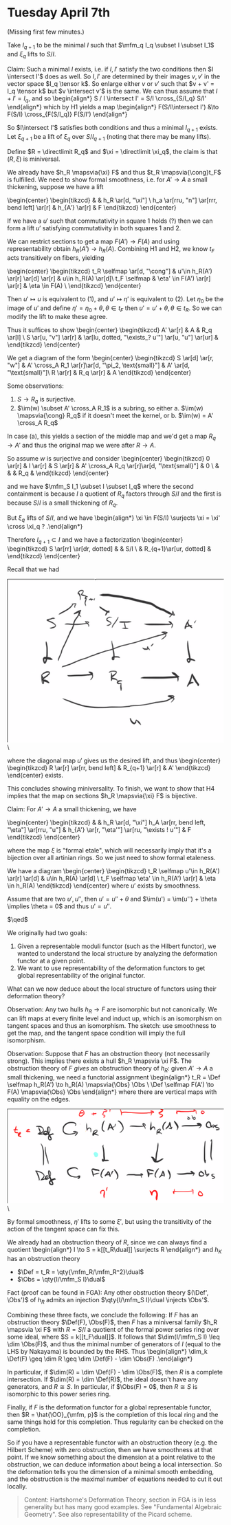 # Tuesday April 7th

(Missing first few minutes.)

Take $I_{q+1}$ to be the minimal $I$ such that $\mfm_q I_q \subset I \subset I_1$ and $\xi_q$ lifts to $S/I$.

Claim:
Such a minimal $I$ exists, i.e. if $I, I'$ satisfy the two conditions then $I \intersect I'$ does as well.
So $I, I'$ are determined by their images $v, v'$ in the vector space $I_q \tensor k$.
So enlarge either $v$ or $v'$ such that $v + v' = I_q \tensor k$ but $v \intersect v'$ is the same.
We can thus assume that $I + I' = I_q$, and so
\begin{align*}
S / I \intersect I' = S/I \cross_{S/I_q} S/I'
\end{align*}
which by H1 yields a map
\begin{align*}
F(S/I\intersect I') &\to F(S/I) \cross_{F(S/I_q)} F(S/I')
\end{align*}

So $I\intersect I'$ satisfies both conditions and thus a minimal $I_{q+1}$ exists.
Let $\xi_{q+1}$ be a lift of $\xi_q$ over $S/I_{q+1}$ (noting that there may be many lifts).

Define $R = \directlimit R_q$ and $\xi = \directlimit \xi_q$, the claim is that $(R, \xi)$ is miniversal.

We already have $h_R \mapsvia{\xi} F$ and thus $t_R \mapsvia{\cong}t_F$ is fulfilled.
We need to show formal smoothness, i.e. for $A' \to A$ a small thickening, suppose we have a lift

\begin{center}
\begin{tikzcd}
 & & h_R \ar[d, "\xi"] \\
h_a \ar[rru, "n"] \ar[rrr, bend left] \ar[r] & h_{A'} \ar[r] & F
\end{tikzcd}
\end{center}

If we have a $u'$ such that commutativity in square 1 holds (?) then we can form a lift $u'$ satisfying commutativity in both squares 1 and 2.

We can restrict sections to get a map $F(A') \to F(A)$ and using representability obtain $h_R(A') \to h_R(A)$.
Combining H1 and H2, we know $t_F$ acts transitively on fibers, yielding

\begin{center}
\begin{tikzcd}
t_R \selfmap \ar[d, "\cong"] & u'\in h_R(A') \ar[r] \ar[d] \ar[r] & u\in h_R(A) \ar[d]\\
t_F \selfmap & \eta' \in F(A') \ar[r] \ar[r] & \eta \in F(A) \\
\end{tikzcd}
\end{center}

Then $u' \mapsto u$ is equivalent to (1), and $u' \mapsto \eta'$ is equivalent to (2).
Let $\eta_0$ be the image of $u'$ and define $\eta' = \eta_0 + \theta, \theta \in t_F$ then $u' = u' + \theta, \theta \in t_R$.
So we can modify the lift to make these agree.

Thus it suffices to show
\begin{center}
\begin{tikzcd}
A' \ar[r] & A & R_q \ar[l] \\
S \ar[u, "v"] \ar[r] & \ar[lu, dotted, "\exists_? u'"] \ar[u, "u"] \ar[ur] &
\end{tikzcd}
\end{center}

We get a diagram of the form
\begin{center}
\begin{tikzcd}
S \ar[d] \ar[r, "w"] & A' \cross_A R_1 \ar[r]\ar[d, "\pi_2, \text{small}"] & A' \ar[d, "\text{small}"]\\
R \ar[r] & R_q \ar[r] & A
\end{tikzcd}
\end{center}

Some observations:

1. $S \to R_q$ is surjective.
2. $\im(w) \subset A' \cross_A R_1$ is a subring, so either
  a. $\im(w) \mapsvia{\cong} R_q$ if it doesn't meet the kernel, or
  b. $\im(w) = A' \cross_A R_q$

In case (a), this yields a section of the middle map and we'd get a map $R_q \to A'$ and thus the original map we were after $R \to A$.

So assume $w$ is surjective and consider
\begin{center}
\begin{tikzcd}
0 \ar[r] & I \ar[r] & S \ar[r] & A' \cross_A R_q \ar[r]\ar[d, "\text{small}"] & 0  \\
 & & & R_q &
\end{tikzcd}
\end{center}

and we have $\mfm_S I_1 \subset I \subset I_q$ where the second containment is because $I$ a quotient of $R_q$ factors through $S/I$ and the first is because $S/I$ is a small thickening of $R_q$.

But $\xi_q$ lifts of $S/I$, and we have
\begin{align*}
\xi \in F(S/I) \surjects \xi = \xi' \cross \xi_q ?
.\end{align*}

Therefore $I_{q+1} \subset I$ and we have a factorization
\begin{center}
\begin{tikzcd}
S \ar[rr] \ar[dr, dotted] & & S/I \\
& R_{q+1}\ar[ur, dotted] &
\end{tikzcd}
\end{center}

Recall that we had

![](figures/image_2020-04-07-13-17-11.png)\

where the diagonal map $u'$ gives us the desired lift, and thus
\begin{center}
\begin{tikzcd}
R \ar[r] \ar[rr, bend left] & R_{q+1} \ar[r] & A'
\end{tikzcd}
\end{center}
exists.

This concludes showing miniversality.
To finish, we want to show that H4 implies that the map on sections $h_R \mapsvia{\xi} F$ is bijective.

Claim:
For $A' \to A$ a small thickening, we have

\begin{center}
\begin{tikzcd}
& & h_R \ar[d, "\xi"]
h_A \ar[rr, bend left, "\eta"] \ar[rru, "u"] & h_{A'} \ar[r, "\eta'"] \ar[ru, "\exists ! u'"] & F
\end{tikzcd}
\end{center}

where the map $\xi$ is "formal etale", which will necessarily imply that it's a bijection over all artinian rings.
So we just need to show formal etaleness.

We have a diagram
\begin{center}
\begin{tikzcd}
t_R \selfmap u'\in h_R(A') \ar[r] \ar[d] & u\in h_R(A) \ar[d] \\
t_F \selfmap \eta' \in h_R(A') \ar[r] & \eta \in h_R(A)
\end{tikzcd}
\end{center}
where $u'$ exists by smoothness.

Assume that are two $u', u''$, then $u' = u'' + \theta$ and $\im(u') = \im(u'') + \theta \implies \theta = 0$ and thus $u' = u''$.

$\qed$


We originally had two goals:

1. Given a representable moduli functor (such as the Hilbert functor), we wanted to understand the local structure by analyzing the deformation functor at a given point.
2. We want to use representability of the deformation functors to get global representability of the original functor.

What can we now deduce about the local structure of functors using their deformation theory?

Observation:
Any two hulls $h_R \to F$ are isomorphic but not canonically.
We can lift maps at every finite level and induct up, which is an isomorphism on tangent spaces and thus an isomorphism.
The sketch: use smoothness to get the map, and the tangent space condition will imply the full isomorphism.

Observation:
Suppose that $F$ has an obstruction theory (not necessarily strong).
This implies there exists a hull $h_R \mapsvia \xi F$.
The obstruction theory of $F$ *gives* an obstruction theory of $h_R$:
given $A' \to A$ a small thickening, we need a functorial assignment
\begin{align*}
t_R = \Def \selfmap h_R(A') \to h_R(A) \mapsvia{\Obs} \Obs \\
\Def \selfmap F(A') \to F(A) \mapsvia{\Obs} \Obs
\end{align*}
where there are vertical maps with equality on the edges.

![](figures/image_2020-04-07-13-35-00.png)\

By formal smoothness, $\eta'$ lifts to some $\xi'$, but using the transitivity of the action of the tangent space can fix this.

We already had an obstruction theory of $R$, since we can always find a quotient
\begin{align*}
I \to S = k[[t_R\dual]] \surjects R
\end{align*}
and $h_K$ has an obstruction theory

- $\Def = t_R = \qty{\mfm_R/\mfm_R^2}\dual$
- $\Obs = \qty{I/\mfm_S I}\dual$

Fact (proof can be found in FGA):
Any other obstruction theory $(\Def', \Obs')$ of $h_R$ admits an injection $\qty{I/\mfm_S I}\dual \injects \Obs'$.

Combining these three facts, we conclude the following:
If $F$ has an obstruction theory $\Def(F), \Obs(F)$, then $F$ has a miniversal family $h_R \mapsvia \xi F$ with $R = S/ I$ a quotient of the formal power series ring over some ideal, where $S = k[[t_F\dual]]$.
It follows that $\dim(I/\mfm_S I) \leq \dim \Obs(F)$, and thus the minimal number of generators of $I$ (equal to the LHS by Nakayama) is bounded by the RHS.
Thus
\begin{align*}
\dim_k \Def(F) \geq \dim R \geq \dim \Def(F) - \dim \Obs(F)
.\end{align*}

In particular, if $\dim(R) = \dim \Def(F) - \dim \Obs(F)$, then $R$ is a complete intersection.
If $\dim(R) = \dim \Def(R)$, the ideal doesn't have any generators, and $R \cong S$.
In particular, if $\Obs(F) = 0$, then $R \cong S$ is isomorphic to this power series ring.

Finally, if $F$ is the deformation functor for a global representable functor, then $R = \hat{\OO}_{\mfm, p}$ is the completion of this local ring and the same things hold for this completion.
Thus regularity can be checked on the completion.

So if you have a representable functor with an obstruction theory (e.g. the Hilbert Scheme) with zero obstruction, then we have smoothness at that point.
If we know something about the dimension at a point relative to the obstruction, we can deduce information about being a local intersection.
So the deformation tells you the dimension of a minimal smooth embedding, and the obstruction is the maximal number of equations needed to cut it out locally.

> Content: Hartshorne's Deformation Theory, section in FGA is in less generality but has many good examples. See "Fundamental Algebraic Geometry". See also representability of the Picard scheme.
